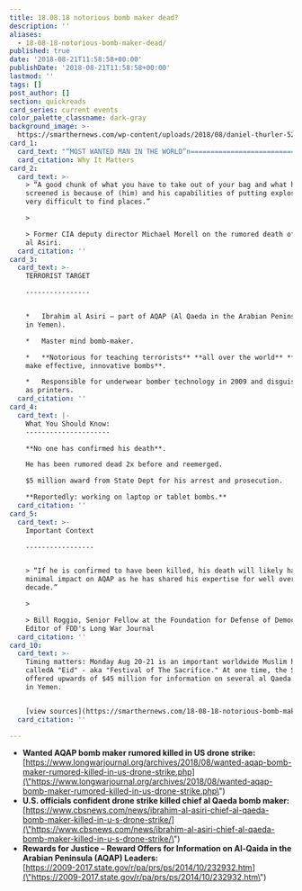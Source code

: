 ```yaml
---
title: 18.08.18 notorious bomb maker dead?
description: ''
aliases:
  - 18-08-18-notorious-bomb-maker-dead/
published: true
date: '2018-08-21T11:58:58+00:00'
publishDate: '2018-08-21T11:58:58+00:00'
lastmod: ''
tags: []
post_author: []
section: quickreads
card_series: current events
color_palette_classname: dark-gray
background_image: >-
  https://smarthernews.com/wp-content/uploads/2018/08/daniel-thurler-520535-unsplash-scaled-e1577131091734.jpg
card_1:
  card_text: "“MOST WANTED MAN IN THE WORLD”n==============================nnIs al Qaedaax19s top bomb maker finally dead?nnWhy It Matters"
  card_citation: Why It Matters
card_2:
  card_text: >-
    > “A good chunk of what you have to take out of your bag and what has to be
    screened is because of (him) and his capabilities of putting explosives in
    very difficult to find places.”

    > 

    > Former CIA deputy director Michael Morell on the rumored death of Ibrahim
    al Asiri.
  card_citation: ''
card_3:
  card_text: >-
    TERRORIST TARGET

    ----------------


    *   Ibrahim al Asiri – part of AQAP (Al Qaeda in the Arabian Peninsula based
    in Yemen).

    *   Master mind bomb-maker.

    *   **Notorious for teaching terrorists** **all over the world** **how to
    make effective, innovative bombs**.

    *   Responsible for underwear bomber technology in 2009 and disguising bombs
    as printers.
  card_citation: ''
card_4:
  card_text: |-
    What You Should Know:
    ---------------------

    **No one has confirmed his death**.

    He has been rumored dead 2x before and reemerged.

    $5 million award from State Dept for his arrest and prosecution.

    **Reportedly: working on laptop or tablet bombs.**
  card_citation: ''
card_5:
  card_text: >-
    Important Context

    -----------------


    > “If he is confirmed to have been killed, his death will likely have
    minimal impact on AQAP as he has shared his expertise for well over a
    decade.”

    > 

    > Bill Roggio, Senior Fellow at the Foundation for Defense of Democracies &
    Editor of FDD's Long War Journal
  card_citation: ''
card_10:
  card_text: >-
    Timing matters: Monday Aug 20-21 is an important worldwide Muslim holiday
    calledA "Eid" - aka "Festival of The Sacrifice." At one time, the State Dept
    offered upwards of $45 million for information on several al Qaeda members
    in Yemen.


    [view sources](https://smarthernews.com/18-08-18-notorious-bomb-maker-dead/)
  card_citation: ''

---
```

*   **Wanted AQAP bomb maker rumored killed in US drone strike:**  
    [https://www.longwarjournal.org/archives/2018/08/wanted-aqap-bomb-maker-rumored-killed-in-us-drone-strike.php](\"https://www.longwarjournal.org/archives/2018/08/wanted-aqap-bomb-maker-rumored-killed-in-us-drone-strike.php\")
*   **U.S. officials confident drone strike killed chief al Qaeda bomb maker:**  
    [https://www.cbsnews.com/news/ibrahim-al-asiri-chief-al-qaeda-bomb-maker-killed-in-u-s-drone-strike/](\"https://www.cbsnews.com/news/ibrahim-al-asiri-chief-al-qaeda-bomb-maker-killed-in-u-s-drone-strike/\")
*   **Rewards for Justice – Reward Offers for Information on Al-Qaida in the Arabian Peninsula (AQAP) Leaders:**  
    [https://2009-2017.state.gov/r/pa/prs/ps/2014/10/232932.htm](\"https://2009-2017.state.gov/r/pa/prs/ps/2014/10/232932.htm\")